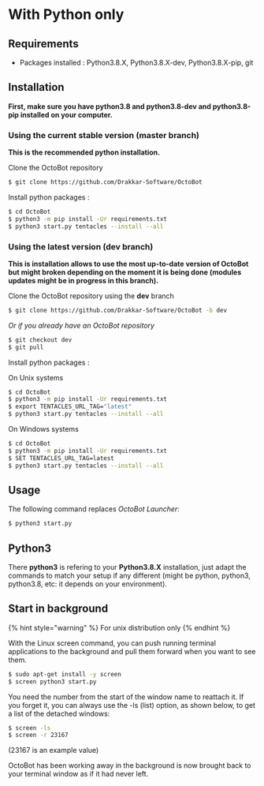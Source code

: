 With Python only
================

Requirements
------------

-   Packages installed : Python3.8.X, Python3.8.X-dev, Python3.8.X-pip,
    git

Installation
------------

**First, make sure you have python3.8 and python3.8-dev and
python3.8-pip installed on your computer.**

### Using the current stable version (master branch)

**This is the recommended python installation.**

Clone the OctoBot repository

``` bash
$ git clone https://github.com/Drakkar-Software/OctoBot
```

Install python packages :

``` bash
$ cd OctoBot
$ python3 -m pip install -Ur requirements.txt
$ python3 start.py tentacles --install --all
```

### Using the latest version (dev branch)

**This is installation allows to use the most up-to-date version of
OctoBot but might broken depending on the moment it is being done
(modules updates might be in progress in this branch).**

Clone the OctoBot repository using the **dev** branch

``` bash
$ git clone https://github.com/Drakkar-Software/OctoBot -b dev
```

*Or if you already have an OctoBot repository*

``` bash
$ git checkout dev
$ git pull
```

Install python packages :

On Unix systems

``` bash
$ cd OctoBot
$ python3 -m pip install -Ur requirements.txt
$ export TENTACLES_URL_TAG="latest"
$ python3 start.py tentacles --install --all
```

On Windows systems

``` bash
$ cd OctoBot
$ python3 -m pip install -Ur requirements.txt
$ SET TENTACLES_URL_TAG=latest
$ python3 start.py tentacles --install --all
```

Usage
-----

The following command replaces *OctoBot Launcher*:

``` bash
$ python3 start.py
```

Python3
-------

There **python3** is refering to your **Python3.8.X** installation, just
adapt the commands to match your setup if any different (might be
python, python3, python3.8, etc: it depends on your environment).

Start in background
-------------------

{% hint style="warning" %}
For unix distribution only
{% endhint %}

With the Linux screen command, you can push running terminal
applications to the background and pull them forward when you want to
see them.

``` bash
$ sudo apt-get install -y screen
$ screen python3 start.py
```

You need the number from the start of the window name to reattach it. If
you forget it, you can always use the -ls (list) option, as shown below,
to get a list of the detached windows:

``` bash
$ screen -ls
$ screen -r 23167
```

(23167 is an example value)

OctoBot has been working away in the background is now brought back to
your terminal window as if it had never left.
